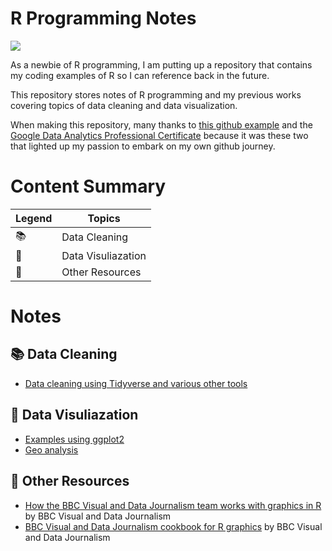 # R Programming Notes
![](https://img.shields.io/badge/Language-R-blue)

As a newbie of R programming, I am putting up a repository that contains my coding examples of R so I can reference back in the future. 

This repository stores notes of R programming and my previous works covering topics of data cleaning and data visualization. 

When making this repository, many thanks to [this github example](https://github.com/erikaduan/r_tips/blob/master/README.md) and the [Google Data Analytics Professional Certificate](https://www.coursera.org/professional-certificates/google-data-analytics) because it was these two that lighted up my passion to embark on my own github journey. 

# Content Summary

| Legend | Topics |
| ------------- | ------------- |
|  📚 | Data Cleaning  |
|  🎨 | Data Visuliazation  |
|  🔨 | Other Resources  |

# Notes
## 📚 Data Cleaning
* [Data cleaning using Tidyverse and various other tools](https://github.com/stonetosky/R_Notes/tree/main/Notes)

## 🎨 Data Visuliazation
* [Examples using ggplot2]()
* [Geo analysis]()

## 🔨 Other Resources
* [How the BBC Visual and Data Journalism team works with graphics in R](https://github.com/bbc/bbplot) by BBC Visual and Data Journalism
* [BBC Visual and Data Journalism cookbook for R graphics](https://bbc.github.io/rcookbook/) by BBC Visual and Data Journalism
